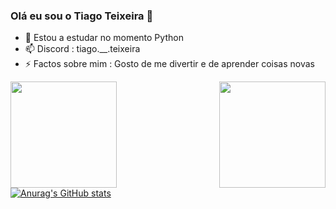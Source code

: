### Olá eu sou o Tiago Teixeira 👋

- 🌱 Estou a estudar no momento Python
- 📫 Discord : tiago.__.teixeira
- ⚡ Factos sobre mim : Gosto de me divertir e de aprender coisas novas

 <img align='right' height="170em" src="https://github-readme-stats.vercel.app/api/top-langs/?username=tiagoteixeira9&layout=compact&langs_count=7&theme=dracula"/>
<img align='left' height="170em" src="https://github-readme-stats.vercel.app/api/top-langs/?username=tiagoteixeira9&layout=compact&langs_count=7&theme=dracula"/>

[![Anurag's GitHub stats](https://github-readme-stats.vercel.app/api?username=anuraghazra)](https://github.com/anuraghazra/github-readme-stats)
